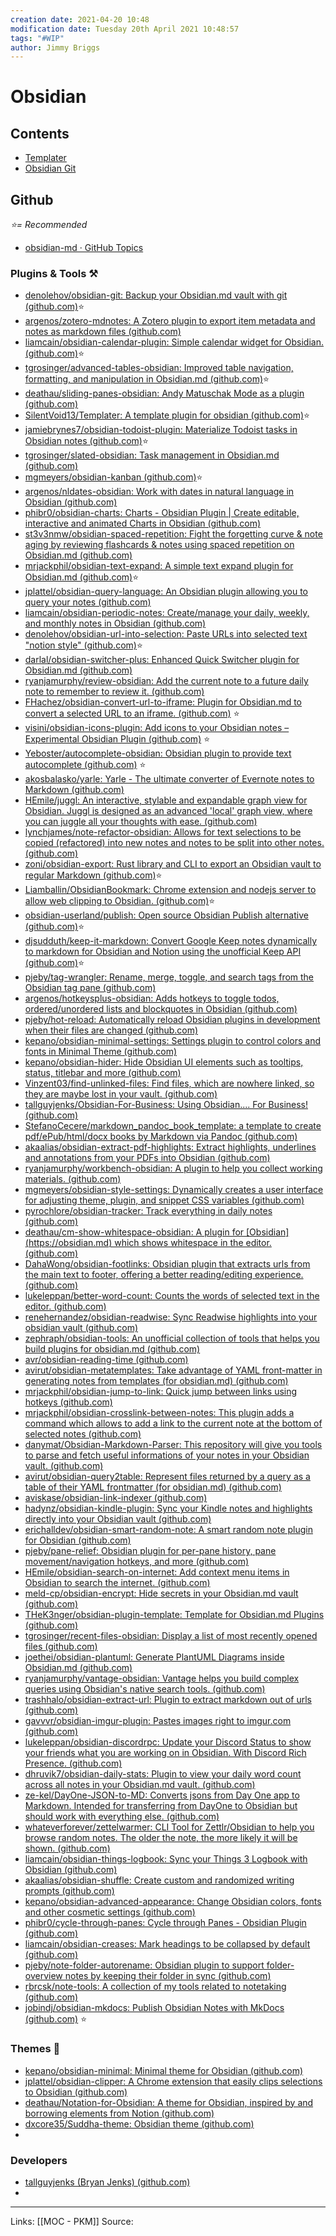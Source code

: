```yaml
---
creation date: 2021-04-20 10:48
modification date: Tuesday 20th April 2021 10:48:57
tags: "#WIP"
author: Jimmy Briggs
---
```


# Obsidian

## Contents

- [Templater](Obsidian%20Templater%20Plugin%20Notes.md)
- [Obsidian Git](Obsidian%20Git%20Plugin%20Notes.md)

## Github 

*⭐= Recommended*

- [obsidian-md · GitHub Topics](https://github.com/topics/obsidian-md)

### Plugins & Tools ⚒️

- [denolehov/obsidian-git: Backup your Obsidian.md vault with git (github.com)](https://github.com/denolehov/obsidian-git)⭐
- [argenos/zotero-mdnotes: A Zotero plugin to export item metadata and notes as markdown files (github.com)](https://github.com/argenos/zotero-mdnotes)
- [liamcain/obsidian-calendar-plugin: Simple calendar widget for Obsidian. (github.com)](https://github.com/liamcain/obsidian-calendar-plugin)⭐
- [tgrosinger/advanced-tables-obsidian: Improved table navigation, formatting, and manipulation in Obsidian.md (github.com)](https://github.com/tgrosinger/advanced-tables-obsidian)⭐
- [deathau/sliding-panes-obsidian: Andy Matuschak Mode as a plugin (github.com)](https://github.com/deathau/sliding-panes-obsidian)
- [SilentVoid13/Templater: A template plugin for obsidian (github.com)](https://github.com/SilentVoid13/Templater)⭐
- [jamiebrynes7/obsidian-todoist-plugin: Materialize Todoist tasks in Obsidian notes (github.com)](https://github.com/jamiebrynes7/obsidian-todoist-plugin)⭐
- [tgrosinger/slated-obsidian: Task management in Obsidian.md (github.com)](https://github.com/tgrosinger/slated-obsidian)
- [mgmeyers/obsidian-kanban (github.com)](https://github.com/mgmeyers/obsidian-kanban)⭐
- [argenos/nldates-obsidian: Work with dates in natural language in Obsidian (github.com)](https://github.com/argenos/nldates-obsidian)
- [phibr0/obsidian-charts: Charts - Obsidian Plugin | Create editable, interactive and animated Charts in Obsidian (github.com)](https://github.com/phibr0/obsidian-charts)
- [st3v3nmw/obsidian-spaced-repetition: Fight the forgetting curve & note aging by reviewing flashcards & notes using spaced repetition on Obsidian.md (github.com)](https://github.com/st33nmw/obsidian-spaced-repetition)
-  [mrjackphil/obsidian-text-expand: A simple text expand plugin for Obsidian.md (github.com)](https://github.com/mrjackphil/obsidian-text-expand)⭐
- [jplattel/obsidian-query-language: An Obsidian plugin allowing you to query your notes (github.com)](https://github.com/jplattel/obsidian-query-language)
- [liamcain/obsidian-periodic-notes: Create/manage your daily, weekly, and monthly notes in Obsidian (github.com)](https://github.com/liamcain/obsidian-periodic-notes)
- [denolehov/obsidian-url-into-selection: Paste URLs into selected text "notion style" (github.com)](https://github.com/denolehov/obsidian-url-into-selection)⭐
- [darlal/obsidian-switcher-plus: Enhanced Quick Switcher plugin for Obsidian.md (github.com)](https://github.com/darlal/obsidian-switcher-plus)
- [ryanjamurphy/review-obsidian: Add the current note to a future daily note to remember to review it. (github.com)](https://github.com/ryanjamurphy/review-obsidian)
- [FHachez/obsidian-convert-url-to-iframe: Plugin for Obsidian.md to convert a selected URL to an iframe. (github.com)](https://github.com/FHachez/obsidian-convert-url-to-iframe) ⭐
- [visini/obsidian-icons-plugin: Add icons to your Obsidian notes – Experimental Obsidian Plugin (github.com)](https://github.com/visini/obsidian-icons-plugin) ⭐
- [Yeboster/autocomplete-obsidian: Obsidian plugin to provide text autocomplete (github.com)](https://github.com/Yeboster/autocomplete-obsidian) ⭐
- [akosbalasko/yarle: Yarle - The ultimate converter of Evernote notes to Markdown (github.com)](https://github.com/akosbalasko/yarle)
- [HEmile/juggl: An interactive, stylable and expandable graph view for Obsidian. Juggl is designed as an advanced 'local' graph view, where you can juggle all your thoughts with ease. (github.com)](https://github.com/HEmile/juggl)
- [lynchjames/note-refactor-obsidian: Allows for text selections to be copied (refactored) into new notes and notes to be split into other notes. (github.com)](https://github.com/lynchjames/note-refactor-obsidian)
- [zoni/obsidian-export: Rust library and CLI to export an Obsidian vault to regular Markdown (github.com)](https://github.com/zoni/obsidian-export)⭐
- [Liamballin/ObsidianBookmark: Chrome extension and nodejs server to allow web clipping to Obsidian. (github.com)](https://github.com/Liamballin/ObsidianBookmark)⭐
- [obsidian-userland/publish: Open source Obsidian Publish alternative (github.com)](https://github.com/obsidian-userland/publish)⭐
- [djsudduth/keep-it-markdown: Convert Google Keep notes dynamically to markdown for Obsidian and Notion using the unofficial Keep API (github.com)](https://github.com/djsudduth/keep-it-markdown)⭐
- [pjeby/tag-wrangler: Rename, merge, toggle, and search tags from the Obsidian tag pane (github.com)](https://github.com/pjeby/tag-wrangler)
- [argenos/hotkeysplus-obsidian: Adds hotkeys to toggle todos, ordered/unordered lists and blockquotes in Obsidian (github.com)](https://github.com/argenos/hotkeysplus-obsidian)
- [pjeby/hot-reload: Automatically reload Obsidian plugins in development when their files are changed (github.com)](https://github.com/pjeby/hot-reload)
- [kepano/obsidian-minimal-settings: Settings plugin to control colors and fonts in Minimal Theme (github.com)](https://github.com/kepano/obsidian-minimal-settings)
- [kepano/obsidian-hider: Hide Obsidian UI elements such as tooltips, status, titlebar and more (github.com)](https://github.com/kepano/obsidian-hider)
- [Vinzent03/find-unlinked-files: Find files, which are nowhere linked, so they are maybe lost in your vault. (github.com)](https://github.com/Vinzent03/find-unlinked-files)
- [tallguyjenks/Obsidian-For-Business: Using Obsidian.... For Business! (github.com)](https://github.com/tallguyjenks/Obsidian-For-Business)
- [StefanoCecere/markdown\_pandoc\_book\_template: a template to create pdf/ePub/html/docx books by Markdown via Pandoc (github.com)](https://github.com/StefanoCecere/markdown_pandoc_book_template)
- [akaalias/obsidian-extract-pdf-highlights: Extract highlights, underlines and annotations from your PDFs into Obsidian (github.com)](https://github.com/akaalias/obsidian-extract-pdf-highlights)
- [ryanjamurphy/workbench-obsidian: A plugin to help you collect working materials. (github.com)](https://github.com/ryanjamurphy/workbench-obsidian)
- [mgmeyers/obsidian-style-settings: Dynamically creates a user interface for adjusting theme, plugin, and snippet CSS variables (github.com)](https://github.com/mgmeyers/obsidian-style-settings)
- [pyrochlore/obsidian-tracker: Track everything in daily notes (github.com)](https://github.com/pyrochlore/obsidian-tracker)
- [deathau/cm-show-whitespace-obsidian: A plugin for \[Obsidian\](https://obsidian.md) which shows whitespace in the editor. (github.com)](https://github.com/deathau/cm-show-whitespace-obsidian)
- [DahaWong/obsidian-footlinks: Obsidian plugin that extracts urls from the main text to footer, offering a better reading/editing experience. (github.com)](https://github.com/DahaWong/obsidian-footlinks)
- [lukeleppan/better-word-count: Counts the words of selected text in the editor. (github.com)](https://github.com/lukeleppan/better-word-count)
- [renehernandez/obsidian-readwise: Sync Readwise highlights into your obsidian vault (github.com)](https://github.com/renehernandez/obsidian-readwise)
- [zephraph/obsidian-tools: An unofficial collection of tools that helps you build plugins for obsidian.md (github.com)](https://github.com/zephraph/obsidian-tools)
- [avr/obsidian-reading-time (github.com)](https://github.com/avr/obsidian-reading-time)
- [avirut/obsidian-metatemplates: Take advantage of YAML front-matter in generating notes from templates (for obsidian.md) (github.com)](https://github.com/avirut/obsidian-metatemplates)
- [mrjackphil/obsidian-jump-to-link: Quick jump between links using hotkeys (github.com)](https://github.com/mrjackphil/obsidian-jump-to-link)
- [mrjackphil/obsidian-crosslink-between-notes: This plugin adds a command which allows to add a link to the current note at the bottom of selected notes (github.com)](https://github.com/mrjackphil/obsidian-crosslink-between-notes)
- [danymat/Obsidian-Markdown-Parser: This repository will give you tools to parse and fetch useful informations of your notes in your Obsidian vault. (github.com)](https://github.com/danymat/Obsidian-Markdown-Parser)
- [avirut/obsidian-query2table: Represent files returned by a query as a table of their YAML frontmatter (for obsidian.md) (github.com)](https://github.com/avirut/obsidian-query2table)
- [aviskase/obsidian-link-indexer (github.com)](https://github.com/aviskase/obsidian-link-indexer)
- [hadynz/obsidian-kindle-plugin: Sync your Kindle notes and highlights directly into your Obsidian vault (github.com)](https://github.com/hadynz/obsidian-kindle-plugin)
- [erichalldev/obsidian-smart-random-note: A smart random note plugin for Obsidian (github.com)](https://github.com/erichalldev/obsidian-smart-random-note)
- [pjeby/pane-relief: Obsidian plugin for per-pane history, pane movement/navigation hotkeys, and more (github.com)](https://github.com/pjeby/pane-relief)
- [HEmile/obsidian-search-on-internet: Add context menu items in Obsidian to search the internet. (github.com)](https://github.com/HEmile/obsidian-search-on-internet)
- [meld-cp/obsidian-encrypt: Hide secrets in your Obsidian.md vault (github.com)](https://github.com/meld-cp/obsidian-encrypt)
- [THeK3nger/obsidian-plugin-template: Template for Obsidian.md Plugins (github.com)](https://github.com/THeK3nger/obsidian-plugin-template)
- [tgrosinger/recent-files-obsidian: Display a list of most recently opened files (github.com)](https://github.com/tgrosinger/recent-files-obsidian)
- [joethei/obsidian-plantuml: Generate PlantUML Diagrams inside Obsidian.md (github.com)](https://github.com/joethei/obsidian-plantuml)
- [ryanjamurphy/vantage-obsidian: Vantage helps you build complex queries using Obsidian's native search tools. (github.com)](https://github.com/ryanjamurphy/vantage-obsidian)
- [trashhalo/obsidian-extract-url: Plugin to extract markdown out of urls (github.com)](https://github.com/trashhalo/obsidian-extract-url)
- [gavvvr/obsidian-imgur-plugin: Pastes images right to imgur.com (github.com)](https://github.com/gavvvr/obsidian-imgur-plugin)
- [lukeleppan/obsidian-discordrpc: Update your Discord Status to show your friends what you are working on in Obsidian. With Discord Rich Presence. (github.com)](https://github.com/lukeleppan/obsidian-discordrpc)
- [dhruvik7/obsidian-daily-stats: Plugin to view your daily word count across all notes in your Obsidian.md vault. (github.com)](https://github.com/dhruvik7/obsidian-daily-stats)
- [ze-kel/DayOne-JSON-to-MD: Converts jsons from Day One app to Markdown. Intended for transferring from DayOne to Obsidian but should work with everything else. (github.com)](https://github.com/ze-kel/DayOne-JSON-to-MD)
- [whateverforever/zettelwarmer: CLI Tool for Zettlr/Obsidian to help you browse random notes. The older the note, the more likely it will be shown. (github.com)](https://github.com/whateverforever/zettelwarmer)
- [liamcain/obsidian-things-logbook: Sync your Things 3 Logbook with Obsidian (github.com)](https://github.com/liamcain/obsidian-things-logbook)
- [akaalias/obsidian-shuffle: Create custom and randomized writing prompts (github.com)](https://github.com/akaalias/obsidian-shuffle)
- [kepano/obsidian-advanced-appearance: Change Obsidian colors, fonts and other cosmetic settings (github.com)](https://github.com/kepano/obsidian-advanced-appearance)
- [phibr0/cycle-through-panes: Cycle through Panes - Obsidian Plugin (github.com)](https://github.com/phibr0/cycle-through-panes)
- [liamcain/obsidian-creases: Mark headings to be collapsed by default (github.com)](https://github.com/liamcain/obsidian-creases)
- [pjeby/note-folder-autorename: Obsidian plugin to support folder-overview notes by keeping their folder in sync (github.com)](https://github.com/pjeby/note-folder-autorename)
- [rbrcsk/note-tools: A collection of my tools related to notetaking (github.com)](https://github.com/rbrcsk/note-tools)
- [jobindj/obsidian-mkdocs: Publish Obsidian Notes with MkDocs (github.com)](https://github.com/jobindj/obsidian-mkdocs) ⭐


### Themes 🎢
- [kepano/obsidian-minimal: Minimal theme for Obsidian (github.com)](https://github.com/kepano/obsidian-minimal)
- [jplattel/obsidian-clipper: A Chrome extension that easily clips selections to Obsidian (github.com)](https://github.com/jplattel/obsidian-clipper)
- [deathau/Notation-for-Obsidian: A theme for Obsidian, inspired by and borrowing elements from Notion (github.com)](https://github.com/deathau/Notation-for-Obsidian)
- [dxcore35/Suddha-theme: Obsidian theme (github.com)](https://github.com/dxcore35/Suddha-theme)
- 

### Developers

- [tallguyjenks (Bryan Jenks) (github.com)](https://github.com/tallguyjenks)
- 

***
Links: [[MOC - PKM]] 
Source:

